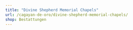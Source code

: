 ```yaml
---
title: "Divine Shepherd Memorial Chapels"
url: /cagayan-de-oro/divine-shepherd-memorial-chapels/
shop: Bestattungen
---
```

